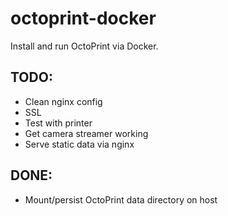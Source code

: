 # octoprint-docker
 
Install and run OctoPrint via Docker.

## TODO:
- Clean nginx config
- SSL
- Test with printer
- Get camera streamer working
- Serve static data via nginx

## DONE:
- Mount/persist OctoPrint data directory on host
